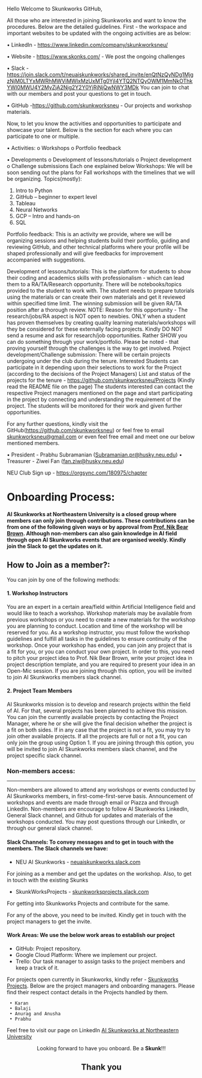 Hello Welcome to Skunkworks GitHub,

All those who are interested in joining Skunkworks and want to know the procedures. Below are the detailed guidelines.
First - the workspace and important websites to be updated with the ongoing activities are as below:

•	LinkedIn - https://www.linkedin.com/company/skunkworksneu/

•	Website - https://www.skonks.com/  - We post the ongoing challenges

•	Slack - https://join.slack.com/t/neuaiskunkworks/shared_invite/enQtNzQyNDg1MjgzNjM0LTYxMWRhMWViMWIxMzUxMTg0YjI4YTQ2NTQyOWM1MmNkOThkYWI0MWU4Y2MyZjA2Njg2Y2Y0YjRjNjQwNWY3MDk
You can join to chat with our members and post your questions to get in touch.

•	GitHub -https://github.com/skunkworksneu - Our projects and workshop materials.

Now, to let you know the activities and opportunities to participate and showcase your talent. Below is the section for each where you can participate to one or multiple.

•	Activities:
o	Workshops
o	Portfolio feedback 

•	Developments
o	Development of lessons/tutorials
o	Project development
o	Challenge submissions
Each one explained below
Workshops:
We will be soon sending out the plans for Fall workshops with the timelines that we will be organizing.
Topics(mostly):
1.	Intro to Python
2.	GitHub – beginner to expert level
3.	Tableau
4.	Neural Networks
5.	GCP – Intro and hands-on
6.	SQL

Portfolio feedback:
This is an activity we provide, where we will be organizing sessions and helping students build their portfolio, guiding and reviewing GitHub, and other technical platforms where your profile will be shaped professionally and will give feedbacks for improvement accompanied with suggestions.

Development of lessons/tutorials:
This is the platform for students to show their coding and academics skills with professionalism - which can lead them to a RA/TA/Research opportunity.
There will be notebooks/topics provided to the student to work with. The student needs to prepare tutorials using the materials or can create their own materials and get it reviewed within specified time limit. The winning submission will be given RA/TA position after a thorough review.
NOTE: Reason for this opportunity - The research/jobs/RA aspect is NOT open to newbies. ONLY when a student has proven themselves by creating quality learning materials/workshops will they be considered for these externally facing projects.
Kindly DO NOT send a resume and ask for research/job opportunities.  Rather SHOW you can do something through your work/portfolio.
Please be noted - that proving yourself through the challenges is the way to get involved.
Project development/Challenge submission:
There will be certain projects undergoing under the club during the tenure. Interested Students can participate in it depending upon their selections to work for the Project (according to the decisions of the Project Managers)
List and status of the projects for the tenure - https://github.com/skunkworksneu/Projects (Kindly read the README file on the page)
The students interested can contact the respective Project managers mentioned on the page and start participating in the project by connecting and understanding the requirement of the project. The students will be monitored for their work and given further opportunities.

For any further questions, kindly visit the GitHub(https://github.com/skunkworksneu) or feel free to email skunkworksneu@gmail.com or even feel free email and meet one our below mentioned members.

•	President - Prabhu Subramanian (Subramanian.pr@husky.neu.edu) 
•	Treasurer - Ziwei Fan (fan.ziw@husky.neu.edu)

NEU Club Sign up - https://orgsync.com/180975/chapter




# Onboarding Process:

#### AI Skunkworks at Northeastern University is a closed group where members can only join through contributions. These contributions can be from one of the following given ways or by approval from <a href="https://github.com/nikbearbrown/">Prof. Nik Bear Brown</a>. Although non-members can also gain knowledge in AI field through open AI Skunkworks events that are organised weekly. Kindly join the Slack to get the updates on it.

## How to Join as a member?:
You can join by one of the following methods:

#### 1. Workshop Instructors
You are an expert in a certain area/field within Artificial Intelligence field and would like to teach a workshop. Workshop materials may be available from previous workshops or you need to create a new materials for the workshop you are planning to conduct. Location and time of the workshop will be reserved for you. As a workshop instructor, you must follow the workshop guidelines and fulfill all tasks in the guidelines to ensure continuity of the workshop. Once your workshop has ended, you can join any project that is a fit for you, or you can conduct your own project. In order to this, you need to pitch your project idea to Prof. Nik Bear Brown, write your project idea in project description template, and you are required to present your idea in an Open-Mic session. If you are joining through this option, you will be invited to join AI Skunkworks members slack channel.

#### 2. Project Team Members
AI Skunkworks mission is to develop and research projects within the field of AI. For that, several projects has been planned to achieve this mission. You can join the currently available projects by contacting the Project Manager, where he or she will give the final decision whether the project is a fit on both sides. If in any case that the project is not a fit, you may try to join other available projects. If all the projects are full or not a fit, you can only join the group using Option 1. If you are joining through this option, you will be invited to join AI Skunkworks members slack channel, and the project specific slack channel.

### Non-members access:
----------------------
Non-members are allowed to attend any workshops or events conducted by AI Skunkworks members, in first-come-first-serve basis. Announcement of workshops and events are made through email or Piazza and through LinkedIn. Non-members are encourage to follow AI Skunkworks LinkedIn, General Slack channel, and Github for updates and materials of the workshops conducted. You may post questions through our LinkedIn, or through our general slack channel. 

#### Slack Channels: To convey messages and to get in touch with the members. The Slack channels we have:
- NEU AI Skunkworks - <a href="https://neuaiskunkworks.slack.com/">neuaiskunkworks.slack.com</a>

For joining as a member and get the updates on the workshop. Also, to get in touch with the existing Skunks
- SkunkWorksProjects - <a href="https://skunkworksprojects.slack.com/">skunkworksprojects.slack.com</a>

For getting into Skunkworks Projects and contribute for the same.
    
For any of the above, you need to be invited. Kindly get in touch with the project managers to get the invite.
    
#### Work Areas: We use the below work areas to establish our project
- GitHub: Project repository.
- Google Cloud Platform: Where we implement our project.
- Trello: Our task manager to assign tasks to the project members and keep a track of it.
    
For projects open currently in Skunkworks, kindly refer - <a href="https://github.com/skunkworksneu/Projects">Skunkworks Projects</a>. Below are the project managers and onboarding managers. Please find their respect contact details in the Projects handled by them.
        
     • Karan
     • Balaji
     • Anurag and Anusha
     • Prabhu
Feel free to visit our page on LinkedIn <a href="https://www.linkedin.com/company/skunkworksneu/">AI Skunkworks at Northeastern University</a>
<center>
    Looking forward to have you onboard. Be a <b>Skunk</b>!!!
</center>

## <center>Thank you</center>
